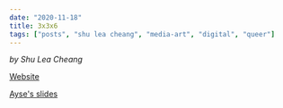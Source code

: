 ```yaml
---
date: "2020-11-18"
title: 3x3x6
tags: ["posts", "shu lea cheang", "media-art", "digital", "queer"]
---
```

*by Shu Lea Cheang*

[Website](http://www.3x3x6.com/)

[Ayse's slides](https://docs.google.com/presentation/d/1cMeQS3MuzfSqfGKKoI-7sKyDa5NJ-07drmfGTRJkGfM/edit#slide=id.gab43cedd90_0_128)
